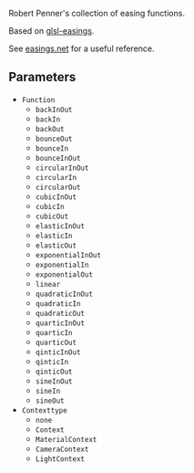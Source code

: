 Robert Penner's collection of easing functions.

Based on [glsl-easings](https://github.com/glslify/glsl-easings).

See [easings.net](https://easings.net/) for a useful reference.

## Parameters

* `Function`
  * `backInOut`
  * `backIn`
  * `backOut`
  * `bounceOut`
  * `bounceIn`
  * `bounceInOut`
  * `circularInOut`
  * `circularIn`
  * `circularOut`
  * `cubicInOut`
  * `cubicIn`
  * `cubicOut`
  * `elasticInOut`
  * `elasticIn`
  * `elasticOut`
  * `exponentialInOut`
  * `exponentialIn`
  * `exponentialOut`
  * `linear`
  * `quadraticInOut`
  * `quadraticIn`
  * `quadraticOut`
  * `quarticInOut`
  * `quarticIn`
  * `quarticOut`
  * `qinticInOut`
  * `qinticIn`
  * `qinticOut`
  * `sineInOut`
  * `sineIn`
  * `sineOut`
* `Contexttype`
  * `none`
  * `Context`
  * `MaterialContext`
  * `CameraContext`
  * `LightContext`